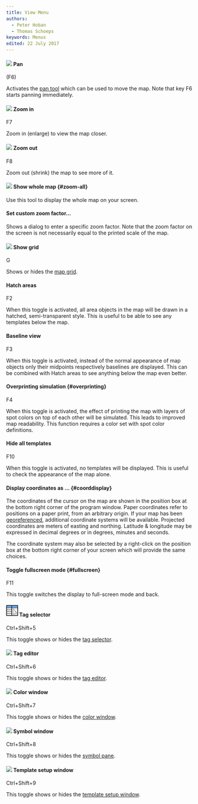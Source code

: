 ```yaml
---
title: View Menu
authors:
  - Peter Hoban
  - Thomas Schoeps
keywords: Menus
edited: 22 July 2017
---
```


#### ![ ](../mapper-images/move.png) Pan
(F6)

Activates the [pan tool](toolbars.md#pan_map) which can be used to move the map. Note that key F6 starts panning immediately.

#### ![ ](../mapper-images/view-zoom-in.png) Zoom in
F7

Zoom in (enlarge) to view the map closer.

#### ![ ](../mapper-images/view-zoom-out.png) Zoom out
F8

Zoom out (shrink) the map to see more of it.

#### ![ ](../mapper-images/view-show-all.png) Show whole map {#zoom-all}

Use this tool to display the whole map on your screen.  

#### Set custom zoom factor...

Shows a dialog to enter a specific zoom factor. Note that the zoom factor on the screen is not necessarily equal to the printed scale of the map.

#### ![ ](../mapper-images/grid.png) Show grid
G

Shows or hides the [map grid](grid.md).

#### Hatch areas
F2

When this toggle is activated, all area objects in the map will be drawn in a hatched, semi-transparent style. This is useful to be able to see any templates below the map.

#### Baseline view
F3

When this toggle is activated, instead of the normal appearance of map objects only their midpoints respectively baselines are displayed. This can be combined with Hatch areas to see anything below the map even better.

#### Overprinting simulation {#overprinting}
F4

When this toggle is activated, the effect of printing the map with layers of spot colors on top of each other will be simulated. This leads to improved map readability. This function requires a color set with spot color definitions.

#### Hide all templates
F10

When this toggle is activated, no templates will be displayed. This is useful to check the appearance of the map alone.

#### Display coordinates as ... {#coorddisplay}

The coordinates of the cursor on the map are shown in the position box at the bottom right corner of the program window. Paper coordinates refer to positions on a paper print, from an arbitrary origin. If your map has been [georeferenced](georeferencing.md), additional coordinate systems will be available. Projected coordinates are meters of easting and northing. Latitude &amp; longitude may be expressed in decimal degrees or in degrees, minutes and seconds.

The coordinate system may also be selected by a right-click on the position box at the bottom right corner of your screen which will provide the same choices.

#### Toggle fullscreen mode {#fullscreen}
F11

This toggle switches the display to full-screen mode and back.

#### ![ ](../mapper-images/tag-selector.png) Tag selector
Ctrl+Shift+5

This toggle shows or hides the [tag selector](tag_selector.md).

#### ![ ](../mapper-images/window-new.png) Tag editor
Ctrl+Shift+6

This toggle shows or hides the [tag editor](tag_editor.md).

#### ![ ](../mapper-images/colors.png) Color window
Ctrl+Shift+7

This toggle shows or hides the [color window](color_dock_widget.md).

#### ![ ](../mapper-images/symbols.png) Symbol window
Ctrl+Shift+8

This toggle shows or hides the [symbol pane](symbol_dock_widget.md).

#### ![ ](../mapper-images/templates.png) Template setup window
Ctrl+Shift+9

This toggle shows or hides the [template setup window](templates.md#setup).
